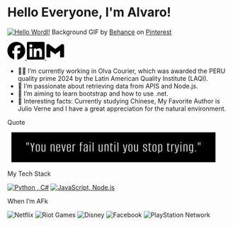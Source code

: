 
# Hello Everyone, I'm Alvaro!

[![Hello Wordl!](blob/main/facebook.svg)](https://github.com/Fierilyheavenlyeagle)
Background GIF by [Behance](https://pinterest.com/pin/259660734759898114/) on [Pinterest](https://www.pinterest.com/)

<a href="https://www.facebook.com/alvaro.barondias.7">
<img src="https://github.com/Fierilyheavenlyeagle/Fierilyheavenlyeagle/blob/main/facebook.svg"alt="facebook" width="40" height="40">
</a> 
<a href="https://www.linkedin.com/in/alvaro-cerpa-baron">
<img src="https://github.com/Fierilyheavenlyeagle/Fierilyheavenlyeagle/blob/main/linkedin.svg" alt="linkedin" width="40" height="40">
</a>
<a href="mailto:alvarocerpabaron0502@gmail.com?subject=Hello%20Alvaro,%20from%20Github">
<img src="https://github.com/Fierilyheavenlyeagle/Fierilyheavenlyeagle/blob/main/gmail.svg" alt="gmail" width="40" height="40">
</a>

- :man_office_worker: I’m currently working in Olva Courier, which was awarded the PERU quality prime 2024 by the Latin American Quality Institute (LAQI).
- :star2: I’m passionate about retrieving data from APIS and Node.js.
- :blue_book: I’m aiming to learn bootstrap and how to use .net.
- :musical_score: Interesting facts: Currently studying Chinese, My Favorite Author is Julio Verne and I have a great appreciation for the natural environment. 

Quote

<img alt="Quote" src="https://github.com/Fierilyheavenlyeagle/Fierilyheavenlyeagle/blob/main/stoptrying.jpg?raw=true" />

My Tech Stack

[![Python , C#](https://skillicons.dev/icons?i=python,c#)](https://skillicons.dev) [![JavaScript, Node.js](https://skillicons.dev/icons?i=js,nodejs)](https://skillicons.dev)

When I’m AFk

![Netflix](https://img.shields.io/badge/Netflix-E50914?style=for-the-badge&logo=netflix&logoColor=white)
![Riot Games](https://img.shields.io/badge/riotgames-D32936.svg?style=for-the-badge&logo=riotgames&logoColor=white)
![Disney](https://img.shields.io/badge/Disney-%23006E99.svg?style=for-the-badge&logo=disney&logoColor=white)
![Facebook](https://img.shields.io/badge/Facebook-%231877F2.svg?style=for-the-badge&logo=Facebook&logoColor=white)
![PlayStation Network](https://img.shields.io/badge/PSN-%230070D1.svg?style=for-the-badge&logo=Playstation&logoColor=white)


<!--
**Fierilyheavenlyeagle/Fierilyheavenlyeagle** is a ✨ _special_ ✨ repository because its `README.md` (this file) appears on your GitHub profile.

Here are some ideas to get you started:

- 🔭 I’m currently working on ...
- 🌱 I’m currently learning ...
- 👯 I’m looking to collaborate on ...
- 🤔 I’m looking for help with ...
- 💬 Ask me about ...
- 📫 How to reach me: ...
- 😄 Pronouns: ...
- ⚡ Fun fact: ...
-->
